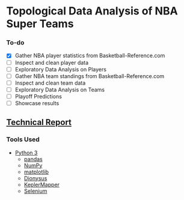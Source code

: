 # Topological Data Analysis of NBA Super Teams

### To-do

- [x] Gather NBA player statistics from Basketball-Reference.com
- [ ] Inspect and clean player data
- [ ] Exploratory Data Analysis on Players
- [ ] Gather NBA team standings from Basketball-Reference.com
- [ ] Inspect and clean team data
- [ ] Exploratory Data Analysis on Teams
- [ ] Playoff Predictions
- [ ] Showcase results

## [Technical Report](Report.md)

### Tools Used

- [Python 3](https://www.python.org/)
    - [pandas](https://pandas.pydata.org/)
    - [NumPy](http://www.numpy.org/)
    - [matplotlib](https://matplotlib.org/)
    - [Dionysus](http://www.mrzv.org/software/dionysus2/index.html)
    - [KeplerMapper](https://kepler-mapper.scikit-tda.org/about.html)
    - [Selenium](https://selenium-python.readthedocs.io/)